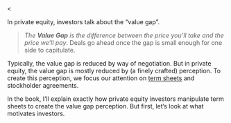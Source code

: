 <<p>In private equity, investors talk about the &#8220;value gap&#8221;.</p><blockquote><p><em>The <strong>Value Gap</strong> is the difference between the price you’ll take and the price we’ll pay</em>. Deals go ahead once the gap is small enough for one side to capitulate.</p></blockquote><p>Typically, the value gap is reduced by way of negotiation. But in private equity, the value gap is mostly reduced by (a finely crafted) perception. To create this perception, we focus our attention on <a
href="http://www.theprivateequiteer.com/private-equity-term-sheet/">term sheets</a> and stockholder agreements.</p><p>In the book, I’ll explain exactly how private equity investors manipulate term sheets to create the value gap perception. But first, let’s look at what motivates investors.</p>
